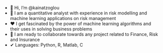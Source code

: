 - 👋 Hi, I’m @kainatzoglou
- 🌱 I am a quantitative analyst with experience in risk modelling and machine learning applications on risk management
- ❤ I get fascinated by the power of machine learning algorithms and their uses in solving business problems
- 👀 I am ready to collaborate towards any project related to Finance, Risk and Insurance
- ✔ Languages: Python, R, Matlab, C
